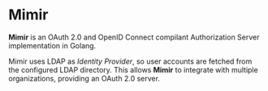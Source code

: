 # Mimir

**Mimir** is an OAuth 2.0 and OpenID Connect compilant Authorization Server implementation in Golang.

Mimir uses LDAP as *Identity Provider*, so user accounts are fetched from the configured LDAP directory.
This allows **Mimir** to integrate with multiple organizations, providing an OAuth 2.0 server.
